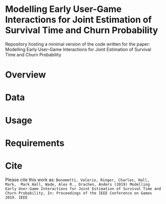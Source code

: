 # Modelling Early User-Game Interactions for Joint Estimation of Survival Time and Churn Probability
Repository hosting a minimal version of the code written for the paper: Modelling Early User-Game Interactions for Joint Estimation of Survival Time and Churn Probability
# Overview
# Data 
# Usage
# Requirements
# Cite
Please cite this work as: `Bonometti, Valerio, Ringer, Charles, Hall, Mark,  Mark Hall, Wade, Alex R., Drachen, Anders (2019) Modelling Early User-Game Interactions for Joint Estimation of Survival Time and Churn Probability, In: Proceedings of the IEEE Conference on Games 2019. IEEE`

